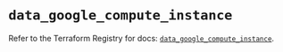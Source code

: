 # `data_google_compute_instance`

Refer to the Terraform Registry for docs: [`data_google_compute_instance`](https://registry.terraform.io/providers/hashicorp/google/6.15.0/docs/data-sources/compute_instance).
